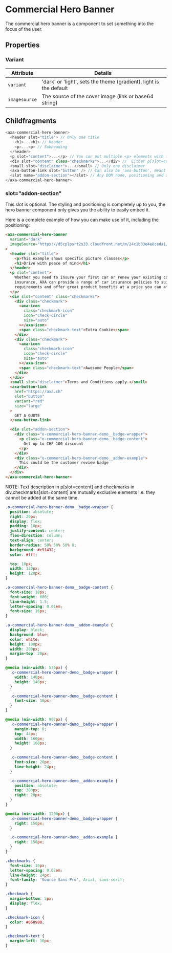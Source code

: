# Commercial Hero Banner

The commercial hero banner is a component to set something into the focus of the user.

## Properties

### Variant

| Attribute     | Details                                                            |
| ------------- | ------------------------------------------------------------------ |
| `variant`     | 'dark' or 'light', sets the theme (gradient), light is the default |
| `imagesource` | The source of the cover image (link or base64 string)              |

## Childfragments

```js
<axa-commercial-hero-banner>
  <header slot="title"> // Only one title
    <h1>...<h1> // Header
    <p>...<p> // Subheading
  </header>
  <p slot="content">...</p> // You can put multiple <p> elements with the 'content' slot
  <div slot="content" class="checkmarks">...</div> //  Either p[slot=content] or div[slot=content] can be added, not both
  <small slot="disclaimer">...</small> // Only one disclaimer
  <axa-button-link slot="button" /> // Can also be 'axa-button', meant as CTA (Call to Action)
  <slot name="addon-section"></slot> // Any DOM node, positioning and styling is the responsibility of the user
</axa-commercial-hero-banner>
```

### slot="addon-section"

This slot is optional. The styling and positioning is completely up to you, the hero banner component only gives you the ability to easily embed it.

Here is a complete example of how you can make use of it, including the positioning:

```html
<axa-commercial-hero-banner
  variant="dark"
  imageSource="https://d5cplpsrt2s33.cloudfront.net/m/24c1b33e4e8ceda1/WIDE_1440_560_X2-hero_kv_neu_kv_breit_web.jpg"
>
  <header slot="title">
    <p>This example shows specific picture classes</p>
    <h1>Drive with peace of mind</h1>
  </header>
  <p slot="content">
    Whether you need to insure your first car or renew your existing car
    insurance, AXA can provide a range of car insurance policies to suit your
    requirements and offer great product benefits at a price you can afford
  </p>
  <div slot="content" class="checkmarks">
    <div class="checkmark">
      <axa-icon
        class="checkmark-icon"
        icon="check-circle"
        size="auto"
      ></axa-icon>
      <span class="checkmark-text">Extra Cookie</span>
    </div>
    <div class="checkmark">
      <axa-icon
        class="checkmark-icon"
        icon="check-circle"
        size="auto"
      ></axa-icon>
      <span class="checkmark-text">Awesome People</span>
    </div>
  </div>
  <small slot="disclaimer">Terms and Conditions apply.</small>
  <axa-button-link
    href="https://axa.ch"
    slot="button"
    variant="red"
    size="large"
  >
    GET A QUOTE
  </axa-button-link>

  <div slot="addon-section">
    <div class="o-commercial-hero-banner-demo__badge-wrapper">
      <p class="o-commercial-hero-banner-demo__badge-content">
        Get up to CHF 100 discount
      </p>
    </div>
    <div class="o-commercial-hero-banner-demo__addon-example">
      This could be the customer review badge
    </div>
  </div>
</axa-commercial-hero-banner>
```

NOTE: Text description in p[slot=content] and checkmarks in div.checkmarks[slot=content] are mutually exclusive elements i.e. they cannot be added at the same time.

```css
.o-commercial-hero-banner-demo__badge-wrapper {
  position: absolute;
  right: 20px;
  display: flex;
  padding: 10px;
  justify-content: center;
  flex-direction: column;
  text-align: center;
  border-radius: 50% 50% 50% 0;
  background: #c91432;
  color: #fff;

  top: 10px;
  width: 120px;
  height: 120px;
}

.o-commercial-hero-banner-demo__badge-content {
  font-size: 18px;
  font-weight: 600;
  line-height: 1.5;
  letter-spacing: 0.01em;
  font-size: 16px;
}

.o-commercial-hero-banner-demo__addon-example {
  display: block;
  background: blue;
  color: white;
  height: 100px;
  width: 200px;
  margin-top: 20px;
}

@media (min-width: 576px) {
  .o-commercial-hero-banner-demo__badge-wrapper {
    width: 140px;
    height: 140px;
  }

  .o-commercial-hero-banner-demo__badge-content {
    font-size: 18px;
  }
}

@media (min-width: 992px) {
  .o-commercial-hero-banner-demo__badge-wrapper {
    margin-top: 0;
    top: 44px;
    width: 160px;
    height: 160px;
  }

  .o-commercial-hero-banner-demo__badge-content {
    font-size: 20px;
    line-height: 24px;
  }

  .o-commercial-hero-banner-demo__addon-example {
    position: absolute;
    top: 380px;
    right: 20px;
  }
}

@media (min-width: 1200px) {
  .o-commercial-hero-banner-demo__badge-wrapper {
    right: 150px;
  }

  .o-commercial-hero-banner-demo__addon-example {
    right: 150px;
  }
}

.checkmarks {
  font-size: 16px;
  letter-spacing: 0.02em;
  line-height: 24px;
  font-family: 'Source Sans Pro', Arial, sans-serif;
}

.checkmark {
  margin-bottom: 5px;
  display: flex;
}

.checkmark-icon {
  color: #668980;
}

.checkmark-text {
  margin-left: 10px;
}
```
